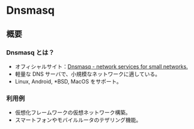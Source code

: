 # Dnsmasq

## 概要

### Dnsmasq とは？

- オフィシャルサイト：[Dnsmasq - network services for small networks.](http://www.thekelleys.org.uk/dnsmasq/doc.html)
- 軽量な DNS サーバで、小規模なネットワークに適している。
- Linux, Android, *BSD, MacOS をサポート。

### 利用例

- 仮想化フレームワークの仮想ネットワーク構築。
- スマートフォンやモバイルルータのテザリング機能。